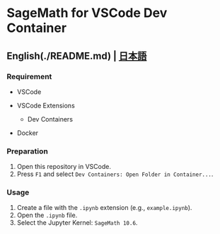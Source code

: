 # SageMath for VSCode Dev Container

## English(./README.md) | [日本語](./README.ja.md)

### Requirement

* VSCode
* VSCode Extensions

  * Dev Containers
* Docker

### Preparation

1. Open this repository in VSCode.
2. Press `F1` and select `Dev Containers: Open Folder in Container...`.

### Usage

1. Create a file with the `.ipynb` extension (e.g., `example.ipynb`).
2. Open the `.ipynb` file.
3. Select the Jupyter Kernel: `SageMath 10.6`.
